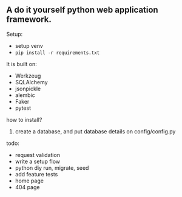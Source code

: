 A do it yourself python web application framework.
--

Setup:
- setup venv
- `pip install -r requirements.txt`

It is built on:
- Werkzeug
- SQLAlchemy
- jsonpickle
- alembic
- Faker
- pytest


how to install?
1. create a database, and put database details on config/config.py

todo:
- request validation
- write a setup flow
- python diy run, migrate, seed
- add feature tests
- home page
- 404 page